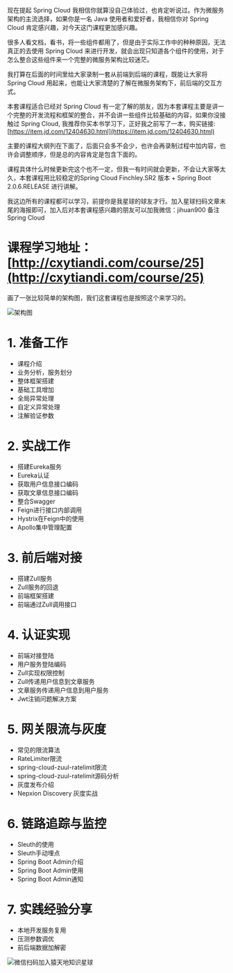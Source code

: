 现在提起 Spring Cloud 我相信你就算没自己体验过，也肯定听说过。作为微服务架构的主流选择，如果你是一名 Java 使用者和爱好者，我相信你对 Spring Cloud 肯定感兴趣，对今天这门课程更加感兴趣。

很多人看文档，看书，将一些组件都用了，但是由于实际工作中的种种原因，无法真正的去使用 Spring Cloud 来进行开发，就会出现只知道各个组件的使用，对于怎么整合这些组件来一个完整的微服务架构比较迷茫。

我打算在后面的时间里给大家录制一套从前端到后端的课程，既能让大家将 Spring Cloud 用起来，也能让大家清楚的了解在微服务架构下，前后端的交互方式。

本套课程适合已经对 Spring Cloud 有一定了解的朋友，因为本套课程主要是讲一个完整的开发流程和框架的整合，并不会讲一些组件比较基础的内容，如果你没接触过 Spring Cloud, 我推荐你买本书学习下，正好我之前写了一本，购买链接: [https://item.jd.com/12404630.html](https://item.jd.com/12404630.html)

主要的课程大纲列在下面了，后面只会多不会少，也许会再录制过程中加内容，也许会调整顺序，但是总的内容肯定是包含下面的。

课程具体什么时候更新完这个也不一定，但我一有时间就会更新，不会让大家等太久，本套课程用比较稳定的Spring Cloud Finchley.SR2 版本 + Spring Boot 2.0.6.RELEASE 进行讲解。

我这边所有的课程都可以学习，前提你是我星球的球友才行。加入星球扫码文章末尾的海报即可，加入后对本套课程感兴趣的朋友可以加我微信：jihuan900 备注 Spring Cloud

# 课程学习地址：[http://cxytiandi.com/course/25](http://cxytiandi.com/course/25)

画了一张比较简单的架构图，我们这套课程也是按照这个来学习的。

![架构图](https://upload-images.jianshu.io/upload_images/2685774-cce4a4dcd87d222c.png?imageMogr2/auto-orient/strip%7CimageView2/2/w/1240)


# 1. 准备工作

- 课程介绍
- 业务分析，服务划分
- 整体框架搭建
- 基础工具增加
- 全局异常处理
- 自定义异常处理
- 注解验证参数

# 2. 实战工作
- 搭建Eureka服务
- Eureka认证
- 获取用户信息接口编码
- 获取文章信息接口编码
- 整合Swagger
- Feign进行接口内部调用
- Hystrix在Feign中的使用
- Apollo集中管理配置

# 3. 前后端对接
- 搭建Zull服务
- Zull服务的回退
- 前端框架搭建
- 前端通过Zull调用接口

# 4. 认证实现
- 前端对接登陆
- 用户服务登陆编码
- Zull实现权限控制
- Zull传递用户信息到文章服务
- 文章服务传递用户信息到用户服务
- Jwt注销问题解决方案

# 5. 网关限流与灰度
- 常见的限流算法
- RateLimiter限流
- spring-cloud-zuul-ratelimit限流
- spring-cloud-zuul-ratelimit源码分析
- 灰度发布介绍
- Nepxion Discovery 灰度实战

# 6. 链路追踪与监控
- Sleuth的使用
- Sleuth手动埋点
- Spring Boot Admin介绍
- Spring Boot Admin使用
- Spring Boot Admin通知

# 7. 实践经验分享
- 本地开发服务复用
- 压测参数调优
- 前后端数据加解密

![微信扫码加入猿天地知识星球](https://upload-images.jianshu.io/upload_images/2685774-b11318670c1457fa.jpeg?imageMogr2/auto-orient/strip%7CimageView2/2/w/1240)




